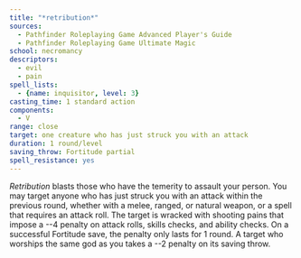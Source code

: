 ```yaml
---
title: "*retribution*"
sources:
  - Pathfinder Roleplaying Game Advanced Player's Guide
  - Pathfinder Roleplaying Game Ultimate Magic
school: necromancy
descriptors:
  - evil
  - pain
spell_lists:
  - {name: inquisitor, level: 3}
casting_time: 1 standard action
components:
  - V
range: close
target: one creature who has just struck you with an attack
duration: 1 round/level
saving_throw: Fortitude partial
spell_resistance: yes
---
```


*Retribution* blasts those who have the temerity to assault your person. You may target anyone who has just struck you with an attack within the previous round, whether with a melee, ranged, or natural weapon, or a spell that requires an attack roll. The target is wracked with shooting pains that impose a --4 penalty on attack rolls, skills checks, and ability checks. On a successful Fortitude save, the penalty only lasts for 1 round. A target who worships the same god as you takes a --2 penalty on its saving throw.

